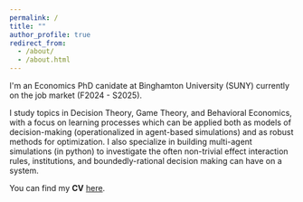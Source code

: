 ```yaml
---
permalink: /
title: ""
author_profile: true
redirect_from: 
  - /about/
  - /about.html
---
```


I'm an Economics PhD canidate at Binghamton University (SUNY) currently on the job market (F2024 - S2025).

I study topics in Decision Theory, Game Theory, and Behavioral Economics, with a focus on learning processes which can be applied both as models of decision-making (operationalized in agent-based simulations) and as robust methods for optimization. I also specialize in building multi-agent simulations (in python) to investigate the often non-trivial effect interaction rules, institutions, and boundedly-rational decision making can have on a system.

You can find my <b>CV</b> [here](https://chriszosh1.github.io/files/CV_ChrisZosh.pdf).